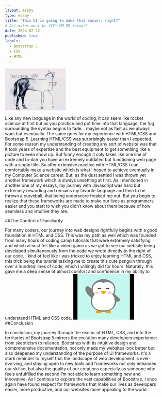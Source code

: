 ```yaml
---
layout: essay
type: essay
title: "This UI is going to make this easier, right?"
# All dates must be YYYY-MM-DD format!
date: 2024-02-22
published: true
labels:
  - Bootstrap 5
  - CSS
  - HTML
---
```


<img width="200px" 
     class="rounded float-start pe-4" 
     src="../img/1684519137492.jpg" >


Like any new language in the world of coding, it can seem like rocket science at first but as you practice and put time into that language, the fog surrounding the syntax begins to fade… maybe not as fast as we always want but eventually. The same goes for my experience with HTML/CSS and Bootstrap 5. Learning HTML/CSS was surprisingly easier than I expected. For some reason my understanding of creating any sort of website was that it took years of expertise and the best equipment to get something like a picture to even show up. But funny enough it only takes like one line of code and ta-dah you have an extremely outdated but functioning web page with a single title. So after extensive practice with HTML/CSS I can comfortably make a website which is what I hoped to achieve eventually in my Computer Science career. But, as the dust settled I was thrown yet another framework which is always unsettling at first. As I mentioned in another one of my essays, my journey with Javascript was hard but extremely rewarding and remains my favorite language and then to be thrown a curveball, that being underscore freaked me out. But you begin to realize that these frameworks are made to make our lives as programmers easier and you start to wish you didn’t know about them because of how seamless and intuitive they are.


##The Comfort of Familiarity

For many coders, our journey into web designs rightfully begins with a good foundation in HTML and CSS. This was my path as well which was founded from many hours of coding camp tutorials that were extremely satisfying and which almost felt like a video game as we got to see our website being developed simultaneously from the code we wrote directly to the right of our code. I kind of feel like I was tricked to enjoy learning HTML and CSS, this trick being the tutorial tasking me to create this cute penguin through over a hundred lines of code, which I willingly did for hours. Naturally, this gave me a deep sense of almost comfort and confidence in my ability to understand HTML and CSS code.
<img width="200px" 
     class="rounded float-start pe-4" 
     src="../img/20200611181847470-1.gif" >
##Conclusion

In conclusion, my journey through the realms of HTML, CSS, and into the territories of Bootstrap 5 mirrors the evolution many developers experience: from skepticism to reliance. Bootstrap with its intuitive design and comprehensive documentation, not only made my websites look better but also deepened my understanding of the purpose of UI frameworks. It's a stark reminder to myself that the landscape of web development is ever-evolving, and staying open to new tools and frameworks not only enhances our skillset but also the quality of our creations especially as someone who feels unfulfilled the second I’m not able to learn something new and innovative. As I continue to explore the vast capabilities of Bootstrap, I once again have found respect for frameworks that make our lives as developers easier, more productive, and our websites more appealing to the world.
